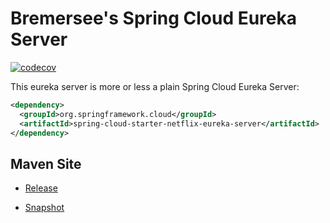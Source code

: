 # Bremersee's Spring Cloud Eureka Server

[![codecov](https://codecov.io/gh/bremersee/eureka/branch/develop/graph/badge.svg)](https://codecov.io/gh/bremersee/eureka)

This eureka server is more or less a plain Spring Cloud Eureka Server:

```xml
<dependency>
  <groupId>org.springframework.cloud</groupId>
  <artifactId>spring-cloud-starter-netflix-eureka-server</artifactId>
</dependency>
```

## Maven Site

- [Release](https://bremersee.github.io/eureka/index.html)

- [Snapshot](https://nexus.bremersee.org/repository/maven-sites/eureka/1.2.4-SNAPSHOT/index.html)
